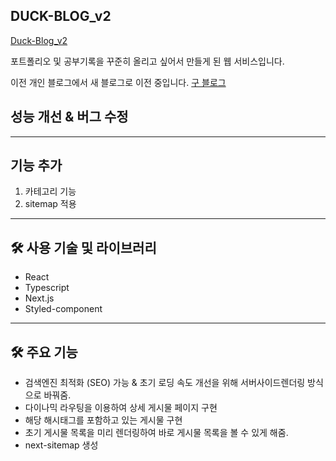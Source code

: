 ## DUCK-BLOG_v2

[Duck-Blog_v2](https://duck-blog-v2-duck-98.vercel.app/)

포트폴리오 및 공부기록을 꾸준히 올리고 싶어서 만들게 된 웹 서비스입니다.

이전 개인 블로그에서 새 블로그로 이전 중입니다.
[구 블로그](http://duck-blog.info)

## 성능 개선 & 버그 수정

---

## 기능 추가

1. 카테고리 기능
2. sitemap 적용

---

## 🛠️ 사용 기술 및 라이브러리

- React
- Typescript
- Next.js
- Styled-component

---

## 🛠️ 주요 기능

- 검색엔진 최적화 (SEO) 가능 & 초기 로딩 속도 개선을 위해 서버사이드렌더링 방식으로 바꿔줌.
- 다이나믹 라우팅을 이용하여 상세 게시물 페이지 구현
- 해당 해시태그를 포함하고 있는 게시물 구현
- 초기 게시물 목록을 미리 렌더링하여 바로 게시물 목록을 볼 수 있게 해줌.
- next-sitemap 생성

#
